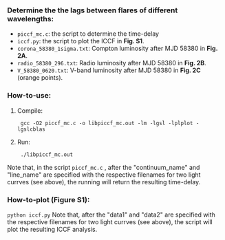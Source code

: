 ### Determine the the lags between flares of different wavelengths:
- `piccf_mc.c`: the script to determine the time-delay
- `iccf.py`: the script to plot the ICCF in **Fig. S1**.
- `corona_58380_1sigma.txt`: Compton luminosity after MJD 58380 in **Fig. 2A**.
- `radio_58380_296.txt`: Radio luminosity after MJD 58380 in **Fig. 2B**.
- `V_58380_0620.txt`: V-band luminosity after MJD 58380 in **Fig. 2C** (orange points).
### How-to-use:

1. Compile: 

   ```
    gcc -O2 piccf_mc.c -o libpiccf_mc.out -lm -lgsl -lplplot -lgslcblas 
   ```

2. Run: 

   ```
    ./libpiccf_mc.out
   ```

  Note that, in the script `piccf_mc.c` , after the "continuum_name" and "line_name" are specified with the respective filenames for two light currves (see above), the running will return the resulting time-delay.

### How-to-plot (Figure S1):
 `python iccf.py` Note that, after the "data1" and "data2" are specified with the respective filenames for two light currves (see above), the script will plot the resulting ICCF analysis.
